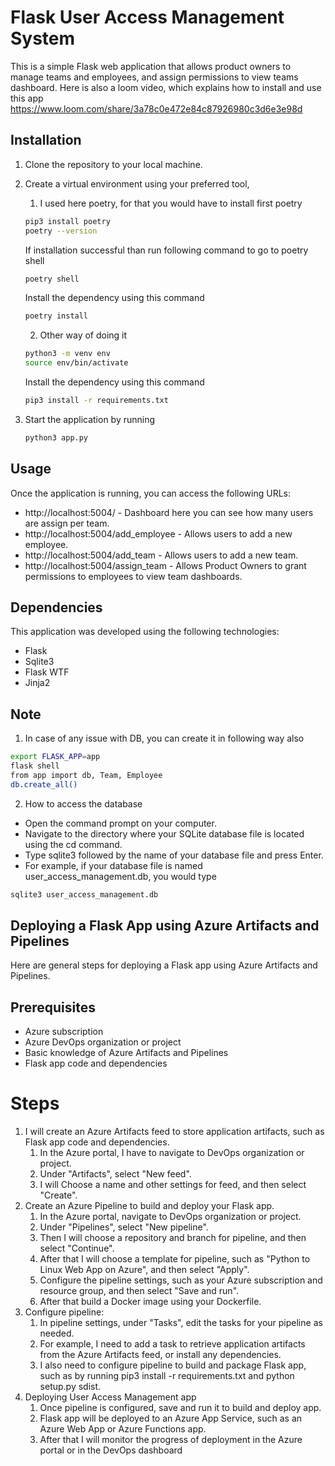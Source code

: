 # Flask User Access Management System

This is a simple Flask web application that allows product owners to manage teams and employees, and assign permissions to view teams dashboard.
Here is also a loom video, which explains how to install and use this app
https://www.loom.com/share/3a78c0e472e84c87926980c3d6e3e98d


## Installation

1. Clone the repository to your local machine.
2. Create a virtual environment using your preferred tool, 
   1. I used here poetry, for that you would have to install first poetry

   ```bash
   pip3 install poetry
   poetry --version
   ```
   
   If installation successful than run following command to go to poetry shell
   ```bash
   poetry shell 
   ```
   
   Install the dependency using this command
   ```bash
   poetry install
   ``` 
  
   2. Other way of doing it
   ```bash
   python3 -m venv env
   source env/bin/activate 
   ```
   
   Install the dependency using this command
   ```bash
   pip3 install -r requirements.txt
   ``` 

5. Start the application by running 
   ```bash
   python3 app.py
   ```

## Usage

Once the application is running, you can access the following URLs:

- http://localhost:5004/ - Dashboard here you can see how many users are assign per team.
- http://localhost:5004/add_employee - Allows users to add a new employee.
- http://localhost:5004/add_team - Allows users to add a new team.
- http://localhost:5004/assign_team - Allows Product Owners to grant permissions to employees to view team dashboards.

## Dependencies

This application was developed using the following technologies:

- Flask
- Sqlite3
- Flask WTF
- Jinja2

## Note

1. In case of any issue with DB, you can create it in following way also
```bash
export FLASK_APP=app
flask shell
from app import db, Team, Employee
db.create_all()
```

2. How to access the database
- Open the command prompt on your computer.
- Navigate to the directory where your SQLite database file is located using the cd command.
- Type sqlite3 followed by the name of your database file and press Enter.
- For example, if your database file is named user_access_management.db, you would type 
```bash
sqlite3 user_access_management.db
```

## Deploying a Flask App using Azure Artifacts and Pipelines

Here are general steps for deploying a Flask app using Azure Artifacts and Pipelines. 

## Prerequisites
- Azure subscription
- Azure DevOps organization or project
- Basic knowledge of Azure Artifacts and Pipelines
- Flask app code and dependencies
# Steps
1. I will create an Azure Artifacts feed to store application artifacts, such as Flask app code and dependencies.
   1. In the Azure portal, I have to navigate to DevOps organization or project.
   2. Under "Artifacts", select "New feed".
   3. I will Choose a name and other settings for feed, and then select "Create". 
2. Create an Azure Pipeline to build and deploy your Flask app.
   1. In the Azure portal, navigate to DevOps organization or project.
   2. Under "Pipelines", select "New pipeline".
   3. Then I will choose a repository and branch for pipeline, and then select "Continue".
   4. After that I will choose a template for pipeline, such as "Python to Linux Web App on Azure", and then select "Apply".
   5. Configure the pipeline settings, such as your Azure subscription and resource group, and then select "Save and run".
   6. After that build a Docker image using your Dockerfile.
3. Configure pipeline:
   1. In pipeline settings, under "Tasks", edit the tasks for your pipeline as needed.
   2. For example, I need to add a task to retrieve application artifacts from the Azure Artifacts feed, or install any dependencies.
   3. I also need to configure pipeline to build and package Flask app, such as by running pip3 install -r requirements.txt and python setup.py sdist. 
4. Deploying User Access Management app 
   1. Once pipeline is configured, save and run it to build and deploy app.
   2. Flask app will be deployed to an Azure App Service, such as an Azure Web App or Azure Functions app.
   3. After that I will monitor the progress of deployment in the Azure portal or in the DevOps dashboard
#
 
